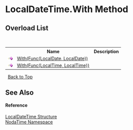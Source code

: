 # LocalDateTime.With Method 
 


## Overload List
&nbsp;<table><tr><th></th><th>Name</th><th>Description</th></tr><tr><td>![Public method](media/pubmethod.gif "Public method")</td><td><a href="M_NodaTime_LocalDateTime_With">With(Func(LocalDate, LocalDate))</a></td><td /></tr><tr><td>![Public method](media/pubmethod.gif "Public method")</td><td><a href="M_NodaTime_LocalDateTime_With_1">With(Func(LocalTime, LocalTime))</a></td><td /></tr></table>&nbsp;
<a href="#localdatetime.with-method">Back to Top</a>

## See Also


#### Reference
<a href="T_NodaTime_LocalDateTime">LocalDateTime Structure</a><br /><a href="N_NodaTime">NodaTime Namespace</a><br />
